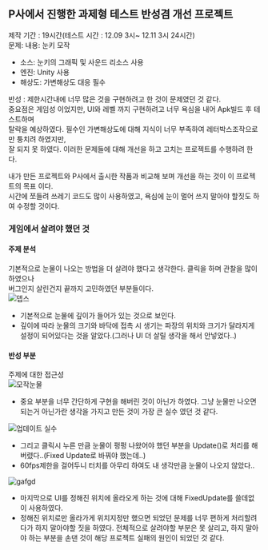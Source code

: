 ## P사에서 진행한 과제형 테스트 반성겸 개선 프로젝트
제작 기간 : 19시간(테스트 시간 : 12.09 3시~ 12.11 3시 24시간)\
문제: 내용: 눈키 모작
  - 소스: 눈키의 그래픽 및 사운드 리소스 사용
  - 엔진: Unity 사용
  - 해상도: 가변해상도 대응 필수
 
 반성 : 제한시간내에 너무 많은 것을 구현하려고 한 것이 문제였던 것 같다.\
 중요점은 게임성 이었지만, UI와 레벨 까지 구현하려고 너무 욕심을 내어 Apk빌드 후 테스트하며\
 탈락을 예상하였다. 필수인 가변해상도에 대해 지식이 너무 부족하여 레터박스조작으로만 퉁치려 하였지만,\
 잘 되지 못 하였다. 이러한 문제들에 대해 개선을 하고 고치는 프로젝트를 수행하려 한다.
 
 내가 만든 프로젝트와 P사에서 출시한 작품과 비교해 보며 개선을 하는 것이 이 프로젝트의 목표 이다.\
 시간에 쪼들려 쓰레기 코드도 많이 사용하였고, 욕심에 눈이 멀어 쓰지 말아야 할짓도 하여 수정할 것이다.

### 게임에서 살려야 했던 것
#### 주제 분석
기본적으로 눈물이 나오는 방법을 더 살려야 했다고 생각한다. 클릭을 하며 관찰을 많이 하였으나\
버그인지 살린건지 끝까지 고민하였던 부분들이다.\
![뎁스](https://user-images.githubusercontent.com/93506849/207499642-12471466-6e1c-49b2-a633-2bf529f90798.JPG)
- 기본적으로 눈물에 깊이가 들어가 있는 것으로 보인다.
- 깊이에 따라 눈물의 크기와 바닥에 접촉 시 생기는 파장의 위치와 크기가 달라지게 설정이 되어있다는 것을 알았다.(그러나 UI 더 살릴 생각을 해서 안넣었다..)

#### 반성 부분
주제에 대한 접근성\
![모작눈물](https://user-images.githubusercontent.com/93506849/207500089-90cecb4f-d132-4572-8ed8-e8dda870c5f3.JPG)
- 중요 부분을 너무 간단하게 구현을 해버린 것이 아닌가 하였다. 그냥 눈물만 나오면 되는거 아닌가란 생각을 가지고 만든 것이 가장 큰 실수 였던 것 같다.

![업데이트 실수](https://user-images.githubusercontent.com/93506849/207500303-750d8a72-89ff-436c-89e7-7dd4e5aaeead.JPG)

- 그리고 클릭시 누른 만큼 눈물이 펑펑 나왔어야 했던 부분을 Update()로 처리를 해버렸다..(Fixed Update로 바꿔야 했는데..)
- 60fps제한을 걸어두니 터치를 아무리 하여도 내 생각만큼 눈물이 나오지 않았다..

 ![gafgd](https://user-images.githubusercontent.com/93506849/207501237-771abf1a-b198-4ad9-9b79-843c2c0560be.JPG)
 
- 마지막으로 UI를 정해진 위치에 올라오게 하는 것에 대해 FixedUpdate를 쓸데없이 사용하였다.
- 정해진 위치로만 올라가게 위치지정만 했으면 되었던 문제를 너무 편하게 처리할려다가 하지 말아야할 짓을 하였다.
전체적으로 살려야할 부분은 못 살리고, 하지 말아야 하는 부분을 손댄 것이 해당 프로젝트 실패의 원인이 되었던 것 같다.


